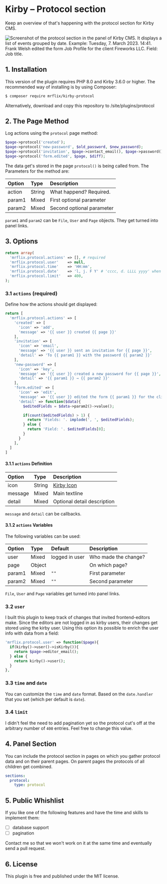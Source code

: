 # Kirby – Protocol section

Keep an overview of that's happening with the protocol section for Kirby CMS.

![Screenshot of the protocol section in the panel of Kirby CMS. It displays a list of events grouped by date. Example: Tuesday, 7. March 2023. 14:41. Frank Welsh edited the form Job Profile for the client Fireworks LLC. Field: Job title.](https://user-images.githubusercontent.com/60777/223561097-d8ef69b3-1d7a-4b0f-a4e5-dc792d151e33.png)

## 1. Installation

This version of the plugin requires PHP 8.0 and Kirby 3.6.0 or higher. The recommended way of installing is by using Composer:

```bash
$ composer require mrflix/kirby-protocol
```

Alternatively, download and copy this repository to /site/plugins/protocol

## 2. The Page Method

Log actions using the `protocol` page method:

```php
$page->protocol('created');
$page->protocol('new-password', $old_password, $new_password);
$page->protocol('invitation', $page->contact_email(), $page->password());
$page->protocol('form.edited', $page, $diff);
```

The data get's stored in the page `protocol()` is being called from. The Parameters for the method are:

| Option | Type   | Description               |
|:-------|:-------|:--------------------------|
| action | String | What happend? Required.   |
| param1 | Mixed  | First optional parameter  |
| param2 | Mixed  | Second optional parameter |

`param1` and `param2` can be `File`, `User` and `Page` objects. They get turned into panel links.


## 3. Options

```php
return array(
  'mrflix.protocol.actions' => [], # required
  'mrflix.protocol.user'    => null,
  'mrflix.protocol.time'    => 'HH:mm',
  'mrflix.protocol.date'    => 'l, j. F Y' # 'cccc, d. LLLL yyyy' when 'date.format' is 'intl'
  'mrflix.protocol.limit'   => 400,
);
```


### 3.1 `actions` (required)

Define how the actions should get displayed:

```php
return [
  'mrflix.protocol.actions' => [
    'created' => [
      'icon' => 'add',
      'message' => '{{ user }} created {{ page }}'
    ],
    'invitation' => [
      'icon' => 'email',
      'message' => '{{ user }} sent an invitation for {{ page }}',
      'detail' => 'To {{ param1 }} with the password {{ param2 }}'
    ],
    'new-password' => [
      'icon' => 'key',
      'message' => '{{ user }} created a new password for {{ page }}',
      'detail' => '{{ param1 }} → {{ param2 }}'
    ],
    'form.edited' => [
      'icon' => 'edit',
      'message' => '{{ user }} edited the form {{ param1 }} for the client {{ page }}',
      'detail' => function($data){
        $editedFields = $data->param2()->value();

        if(count($editedFields) > 1) {
          return 'Fields: '. implode(', ', $editedFields);
        } else {
          return 'Field: '. $editedFields[0];
        }
      }
    ],
  ]
]
```

#### 3.1.1 `actions` Definition

| Option  | Type   | Description                                                   |
|:--------|:-------|:--------------------------------------------------------------|
| icon    | String | [Kirby Icon](https://getkirby.com/docs/reference/panel/icons) |
| message | Mixed  | Main textline                                                 |
| detail  | Mixed  | Optional detail description                                   |

`message` and `detail` can be callbacks.

#### 3.1.2 `actions` Variables

The following variables can be used:

| Option | Type   | Default        | Description          |
|:-------|:-------|:---------------|:---------------------|
| user   | Mixed  | logged in user | Who made the change? |
| page   | Object |                | On which page?       |
| param1 | Mixed  | `""`           | First parameter      |
| param2 | Mixed  | `""`           | Second parameter     |

`File`, `User` and `Page` variables get turned into panel links.


### 3.2 `user`

I built this plugin to keep track of changes that invited frontend-editors make. Since the editors are not logged in as kirby users, their changes get stored using the kirby user. Using this option its possible to enrich the user info with data from a field:

```php
'mrflix.protocol.user' => function($page){
  if(kirby()->user()->isKirby()){
    return $page->editor_email();
  } else {
    return kirby()->user();
  }
},
```

### 3.3 `time` and `date`

You can customize the `time` and `date` format. Based on the `date.handler` that you set (which per default is `date`).


### 3.4 `limit`

I didn't feel the need to add pagination yet so the protocol cut's off at the arbitrary number of `400` entries. Feel free to change this value.


## 4. Panel Section

You can include the protocol section in pages on which you gather protocol data and on their parent pages.
On parent pages the protocols of all children get combined.

```yaml
sections:
  protocol:
    type: protocol
```

## 5. Public Whishlist

If you like one of the following features and have the time and skills to implement them:

- [ ] database support
- [ ] pagination

Contact me so that we won't work on it at the same time and eventually send a pull request.

## 6. License

This plugin is free and published under the MIT license.

